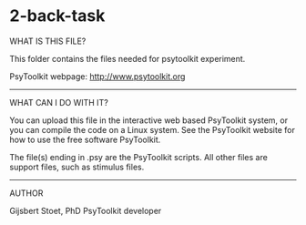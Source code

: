 # 2-back-task

WHAT IS THIS FILE?

This folder contains the files needed for psytoolkit experiment.

PsyToolkit webpage: http://www.psytoolkit.org

----------------------------------------------------------------------

WHAT CAN I DO WITH IT?

You can upload this file in the interactive web based PsyToolkit
system, or you can compile the code on a Linux system. See the
PsyToolkit website for how to use the free software PsyToolkit.

The file(s) ending in .psy are the PsyToolkit scripts. All other files
are support files, such as stimulus files.

----------------------------------------------------------------------

AUTHOR

Gijsbert Stoet, PhD
PsyToolkit developer
